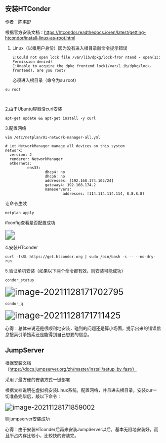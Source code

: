 ## **安装HTConder**

作者：陈淇舒

根据官方安装文档：https://htcondor.readthedocs.io/en/latest/getting-htcondor/install-linux-as-root.html

1. Linux（以根用户身份）因为没有进入根目录敲命令提示错误

   ```
   E:Could not open lock file /var/lib/dpkg/lock-fror ntend - open(13: Permission denied) 
   E:Unable to acquire the dpkg frontend lock(/var/1.ib/dpkg/lock-frontend), are you root?
   ```

   必须进入根目录（命令为su root）

```
su root
```

​                         

2.由于Ubuntu容器没curl安装

```
apt-get update && apt-get install -y curl
```



3.配置网络

```
vim /etc/netplan/01-network-manager-all.yml
```

```
# Let NetworkManager manage all devices on this system
network:
  version: 2
  renderer: NetworkManager
  ethernets:
          ens33:
                  dhcp4: no
                  dhcp6: no
                  addresses: [192.168.174.102/24]
                  gateway4: 192.168.174.2
                  nameservers:
                          addresses: [114.114.114.114, 8.8.8.8] 
```

让命令生效

```
netplan apply
```

ifconfig查看是否配置成功

<img src="https://github.com/QSue/CC-BDA/raw/cdf70a0330bc8ed30bbd568a640ee40f78bc0bfe/CH2_1.png" style="zoom: 200%;" />

4.安装HTconder

```
curl -fsSL https://get.htcondor.org | sudo /bin/bash -s -- --no-dry-run 
```



5.验证单机安装（如果以下两个命令都有效，则安装可能成功）

```
condor_status
```

 <img src="https://github.com/QSue/CC-BDA/raw/cdf70a0330bc8ed30bbd568a640ee40f78bc0bfe/CH2_2.png" alt="image-20211128171702795" style="zoom:200%;" />

```
condor_q
```

 <img src="https://github.com/QSue/CC-BDA/raw/cdf70a0330bc8ed30bbd568a640ee40f78bc0bfe/CH2_3.png" alt="image-20211128171711425" style="zoom:200%;" />

心得：总体来说还是很顺利地安装，碰到的问题还是算小场面，提示出来的错误信息搜索引擎搜索还是能得到自己想要的信息。

 

##  JumpServer

根据安装文档（https://docs.jumpserver.org/zh/master/install/setup_by_fast/）

采用了最方便的安装方式一键部署

根据文档说明在虚拟机安装Linux系统，配置网络，并且进去根目录，安装cur一切准备完毕后，敲以下命令：

<img src="https://github.com/QSue/CC-BDA/raw/cdf70a0330bc8ed30bbd568a640ee40f78bc0bfe/CH2_4.png" alt="image-20211128171859002" style="zoom:150%;" />

则jumpserver安装成功

心得：由于安装HTconder后再来安装JumpServer以后，基本无阻地安装好，而且所占内存比较小，比较快的安装完。

